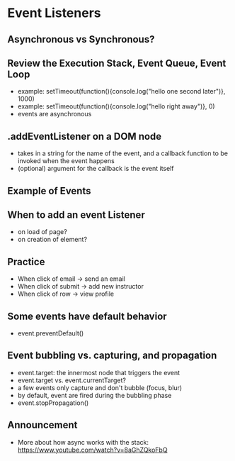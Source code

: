 # Event Listeners

## Asynchronous vs Synchronous?

## Review the Execution Stack, Event Queue, Event Loop
- example: setTimeout(function(){console.log("hello one second later")}, 1000)
- example: setTimeout(function(){console.log("hello right away")}, 0)
- events are asynchronous

## .addEventListener on a DOM node
- takes in a string for the name of the event, and a callback function to be invoked when the event happens
- (optional) argument for the callback is the event itself

## Example of Events


## When to add an event Listener
- on load of page?
- on creation of element?

## Practice
- When click of email -> send an email
- When click of submit -> add new instructor
- When click of row -> view profile

## Some events have default behavior
- event.preventDefault()

## Event bubbling vs. capturing, and propagation
- event.target: the innermost node that triggers the event
- event.target vs. event.currentTarget?
- a few events only capture and don't bubble (focus, blur)
- by default, event are fired during the bubbling phase
- event.stopPropagation()




## Announcement
- More about how async works with the stack: https://www.youtube.com/watch?v=8aGhZQkoFbQ
